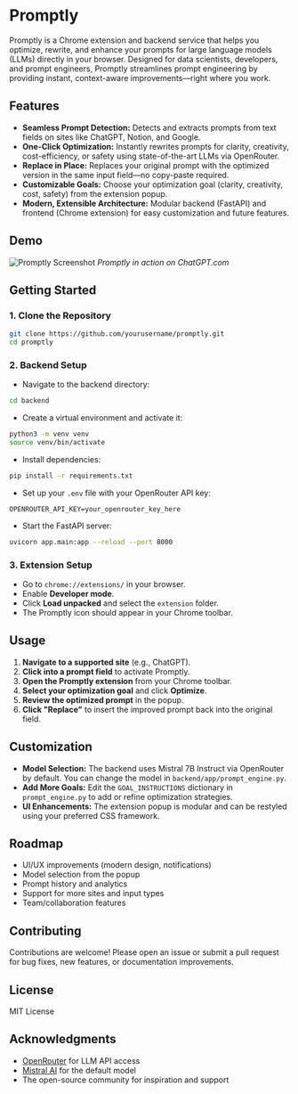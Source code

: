 # Promptly

Promptly is a Chrome extension and backend service that helps you optimize, rewrite, and enhance your prompts for large language models (LLMs) directly in your browser. Designed for data scientists, developers, and prompt engineers, Promptly streamlines prompt engineering by providing instant, context-aware improvements—right where you work.

## Features
* **Seamless Prompt Detection:** Detects and extracts prompts from text fields on sites like ChatGPT, Notion, and Google.
* **One-Click Optimization:** Instantly rewrites prompts for clarity, creativity, cost-efficiency, or safety using state-of-the-art LLMs via OpenRouter.
* **Replace in Place:** Replaces your original prompt with the optimized version in the same input field—no copy-paste required.
* **Customizable Goals:** Choose your optimization goal (clarity, creativity, cost, safety) from the extension popup.
* **Modern, Extensible Architecture:** Modular backend (FastAPI) and frontend (Chrome extension) for easy customization and future features.

## Demo

![Promptly Screenshot](path/to/screenshot.png) *Promptly in action on ChatGPT.com*

## Getting Started

### 1. Clone the Repository
```bash
git clone https://github.com/yourusername/promptly.git
cd promptly
```

### 2. Backend Setup
* Navigate to the backend directory:
```bash
cd backend
```

* Create a virtual environment and activate it:
```bash
python3 -m venv venv
source venv/bin/activate
```

* Install dependencies:
```bash
pip install -r requirements.txt
```

* Set up your `.env` file with your OpenRouter API key:
```
OPENROUTER_API_KEY=your_openrouter_key_here
```

* Start the FastAPI server:
```bash
uvicorn app.main:app --reload --port 8000
```

### 3. Extension Setup
* Go to `chrome://extensions/` in your browser.
* Enable **Developer mode**.
* Click **Load unpacked** and select the `extension` folder.
* The Promptly icon should appear in your Chrome toolbar.

## Usage
1. **Navigate to a supported site** (e.g., ChatGPT).
2. **Click into a prompt field** to activate Promptly.
3. **Open the Promptly extension** from your Chrome toolbar.
4. **Select your optimization goal** and click **Optimize**.
5. **Review the optimized prompt** in the popup.
6. **Click "Replace"** to insert the improved prompt back into the original field.

## Customization
* **Model Selection:** The backend uses Mistral 7B Instruct via OpenRouter by default. You can change the model in `backend/app/prompt_engine.py`.
* **Add More Goals:** Edit the `GOAL_INSTRUCTIONS` dictionary in `prompt_engine.py` to add or refine optimization strategies.
* **UI Enhancements:** The extension popup is modular and can be restyled using your preferred CSS framework.

## Roadmap
* UI/UX improvements (modern design, notifications)
* Model selection from the popup
* Prompt history and analytics
* Support for more sites and input types
* Team/collaboration features

## Contributing

Contributions are welcome! Please open an issue or submit a pull request for bug fixes, new features, or documentation improvements.

## License

MIT License

## Acknowledgments
* [OpenRouter](https://openrouter.ai/) for LLM API access
* [Mistral AI](https://mistral.ai/) for the default model
* The open-source community for inspiration and support
